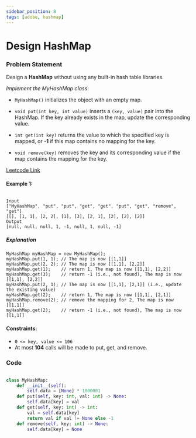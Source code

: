```yaml
---
sidebar_position: 8
tags: [adobe, hashmap]
---
```


# Design HashMap

### Problem Statement

Design a **HashMap** without using any built-in hash table libraries.

_Implement the MyHashMap class_:

- `MyHashMap()` initializes the object with an empty map.

- `void put(int key, int value)` inserts a `(key, value)` pair into the HashMap. If the key already exists in the map, update the corresponding value.
- `int get(int key)` returns the value to which the specified key is mapped, or **-1** if this map contains no mapping for the key.
- `void remove(key)` removes the key and its corresponding value if the map contains the mapping for the key.

[Leetcode Link](https://leetcode.com/problems/design-hashmap)

#### Example 1:

```

Input
["MyHashMap", "put", "put", "get", "get", "put", "get", "remove", "get"]
[[], [1, 1], [2, 2], [1], [3], [2, 1], [2], [2], [2]]
Output
[null, null, null, 1, -1, null, 1, null, -1]
```

##### Explanation

```
MyHashMap myHashMap = new MyHashMap();
myHashMap.put(1, 1); // The map is now [[1,1]]
myHashMap.put(2, 2); // The map is now [[1,1], [2,2]]
myHashMap.get(1);    // return 1, The map is now [[1,1], [2,2]]
myHashMap.get(3);    // return -1 (i.e., not found), The map is now [[1,1], [2,2]]
myHashMap.put(2, 1); // The map is now [[1,1], [2,1]] (i.e., update the existing value)
myHashMap.get(2);    // return 1, The map is now [[1,1], [2,1]]
myHashMap.remove(2); // remove the mapping for 2, The map is now [[1,1]]
myHashMap.get(2);    // return -1 (i.e., not found), The map is now [[1,1]]

```

#### Constraints:

- `0 <= key, value <= 106`
- At most **104** calls will be made to put, get, and remove.

### Code

```python title="Python Code"

class MyHashMap:
    def __init__(self):
        self.data = [None] * 1000001
    def put(self, key: int, val: int) -> None:
        self.data[key] = val
    def get(self, key: int) -> int:
        val = self.data[key]
        return val if val != None else -1
    def remove(self, key: int) -> None:
        self.data[key] = None

```
